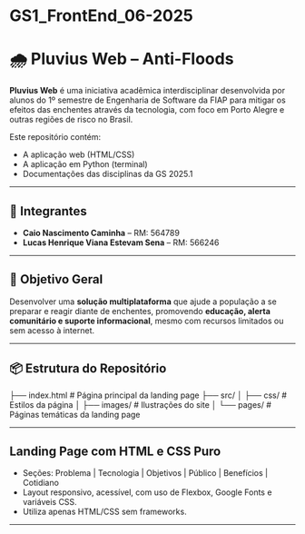 # GS1_FrontEnd_06-2025

# 🌧️ Pluvius Web – Anti-Floods

**Pluvius Web** é uma iniciativa acadêmica interdisciplinar desenvolvida por alunos do 1º semestre de Engenharia de Software da FIAP para mitigar os efeitos das enchentes através da tecnologia, com foco em Porto Alegre e outras regiões de risco no Brasil.

Este repositório contém:

- A aplicação web (HTML/CSS)
- A aplicação em Python (terminal)
- Documentações das disciplinas da GS 2025.1

---

## 👥 Integrantes

- **Caio Nascimento Caminha** – RM: 564789
- **Lucas Henrique Viana Estevam Sena** – RM: 566246

---

## 🎯 Objetivo Geral

Desenvolver uma **solução multiplataforma** que ajude a população a se preparar e reagir diante de enchentes, promovendo **educação, alerta comunitário e suporte informacional**, mesmo com recursos limitados ou sem acesso à internet.

---

## 📦 Estrutura do Repositório

├── index.html # Página principal da landing page
├── src/
│ ├── css/ # Estilos da página
│ ├── images/ # Ilustrações do site
│ └── pages/ # Páginas temáticas da landing page

---

## Landing Page com HTML e CSS Puro

- Seções: Problema | Tecnologia | Objetivos | Público | Benefícios | Cotidiano
- Layout responsivo, acessível, com uso de Flexbox, Google Fonts e variáveis CSS.
- Utiliza apenas HTML/CSS sem frameworks.

---

